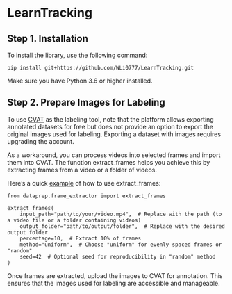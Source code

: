 # LearnTracking

## Step 1. Installation

To install the library, use the following command:
  ```
  pip install git+https://github.com/WLi0777/LearnTracking.git
  ```
Make sure you have Python 3.6 or higher installed.






## Step 2. Prepare Images for Labeling

To use [CVAT](https://www.cvat.ai/) as the labeling tool, note that the platform allows exporting annotated datasets for free but does not provide an option to export the original images used for labeling. Exporting a dataset with images requires upgrading the account.

As a workaround, you can process videos into selected frames and import them into CVAT. The function extract_frames helps you achieve this by extracting frames from a video or a folder of videos.

Here’s a quick [example](https://github.com/WLi0777/LearnTracking/blob/main/examples/example_video_extraction.py) of how to use extract_frames:
  ```
  from dataprep.frame_extractor import extract_frames

  extract_frames(
      input_path="path/to/your/video.mp4",  # Replace with the path (to a video file or a folder containing videos)
      output_folder="path/to/output/folder",  # Replace with the desired output folder
      percentage=10,  # Extract 10% of frames
      method="uniform",  # Choose "uniform" for evenly spaced frames or "random"
      seed=42  # Optional seed for reproducibility in "random" method
  )
  ```

Once frames are extracted, upload the images to CVAT for annotation. This ensures that the images used for labeling are accessible and manageable.

